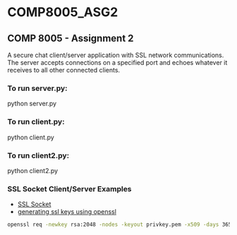 # COMP8005_ASG2

## COMP 8005 - Assignment 2

A secure chat client/server application with SSL network communications. The server accepts connections on a specified port and echoes whatever it receives to all other connected clients.

### To run server.py:

python server.py

### To run client.py:

python client.py

### To run client2.py:

python client2.py

### SSL Socket Client/Server Examples

- [SSL Socket](https://gist.github.com/Oborichkin/d8d0c7823fd6db3abeb25f69352a5299)
- [generating ssl keys using openssl](https://www.cockroachlabs.com/docs/stable/create-security-certificates-openssl.html)

```sh
openssl req -newkey rsa:2048 -nodes -keyout privkey.pem -x509 -days 36500 -out certificate.pem
```
